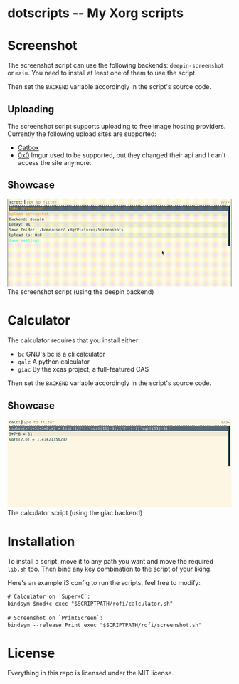 # dotscripts -- My Xorg scripts

# Screenshot

The screenshot script can use the following backends: `deepin-screenshot`
or `maim`. You need to install at least one of them to use the script.

Then set the `BACKEND` variable accordingly in the script's source code.

## Uploading

The screenshot script supports uploading to free image hosting providers.
Currently the following upload sites are supported:
 - [Catbox](https://catbox.moe)
 - [0x0](https://0x0.st)
Imgur used to be supported, but they changed their api and I can't access the site anymore.

## Showcase

![The screnshot script (using the deepin backend)](./docs/screenshot.gif) The screenshot script (using the deepin backend)

# Calculator

The calculator requires that you install either:
 - `bc` GNU's bc is a cli calculator
 - `qalc` A python calculator
 - `giac` By the xcas project, a full-featured CAS

Then set the `BACKEND` variable accordingly in the script's source code.

## Showcase

![The calculator script (using the giac backend)](./docs/calculator.png) The calculator script (using the giac backend)

# Installation

To install a script, move it to any path you want and move the required `lib.sh` too.
Then bind any key combination to the script of your liking.

Here's an example i3 config to run the scripts, feel free to modify:
```
# Calculator on `Super+C`:
bindsym $mod+c exec "$SCRIPTPATH/rofi/calculator.sh"

# Screenshot on `PrintScreen`:
bindsym --release Print exec "$SCRIPTPATH/rofi/screenshot.sh"
```

# License

Everything in this repo is licensed under the MIT license.
